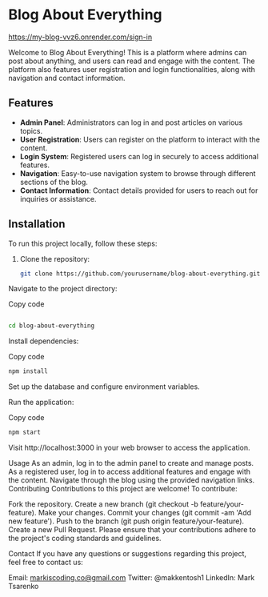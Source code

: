 # Blog About Everything

https://my-blog-vvz6.onrender.com/sign-in

Welcome to Blog About Everything! This is a platform where admins can post about anything, and users can read and engage with the content. The platform also features user registration and login functionalities, along with navigation and contact information.

## Features

- **Admin Panel**: Administrators can log in and post articles on various topics.
- **User Registration**: Users can register on the platform to interact with the content.
- **Login System**: Registered users can log in securely to access additional features.
- **Navigation**: Easy-to-use navigation system to browse through different sections of the blog.
- **Contact Information**: Contact details provided for users to reach out for inquiries or assistance.

## Installation

To run this project locally, follow these steps:

1. Clone the repository:

   ```bash
   git clone https://github.com/yourusername/blog-about-everything.git
Navigate to the project directory:


Copy code
```bash

cd blog-about-everything
```

Install dependencies:


Copy code
```bash
npm install
```
Set up the database and configure environment variables.

Run the application:


Copy code
 ```bash
npm start
```
Visit http://localhost:3000 in your web browser to access the application.

Usage
As an admin, log in to the admin panel to create and manage posts.
As a registered user, log in to access additional features and engage with the content.
Navigate through the blog using the provided navigation links.
Contributing
Contributions to this project are welcome! To contribute:

Fork the repository.
Create a new branch (git checkout -b feature/your-feature).
Make your changes.
Commit your changes (git commit -am 'Add new feature').
Push to the branch (git push origin feature/your-feature).
Create a new Pull Request.
Please ensure that your contributions adhere to the project's coding standards and guidelines.


Contact
If you have any questions or suggestions regarding this project, feel free to contact us:

Email: markiscoding.co@gmail.com
Twitter: @makkentosh1
LinkedIn: Mark Tsarenko
